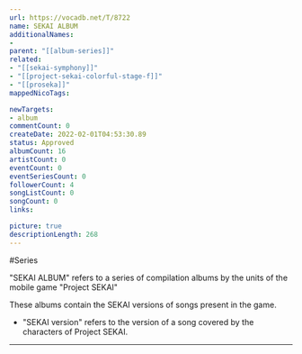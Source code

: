 ```yaml
---
url: https://vocadb.net/T/8722
name: SEKAI ALBUM
additionalNames: 
- 
parent: "[[album-series]]"
related:
- "[[sekai-symphony]]"
- "[[project-sekai-colorful-stage-f]]"
- "[[proseka]]"
mappedNicoTags:

newTargets:
- album
commentCount: 0
createDate: 2022-02-01T04:53:30.89
status: Approved
albumCount: 16
artistCount: 0
eventCount: 0
eventSeriesCount: 0
followerCount: 4
songListCount: 0
songCount: 0
links: 

picture: true
descriptionLength: 268
---
```


#Series

"SEKAI ALBUM" refers to a series of compilation albums by the units of the mobile game "Project SEKAI"

These albums contain the SEKAI versions of songs present in the game.

* "SEKAI version" refers to the version of a song covered by the characters of Project SEKAI.

---

